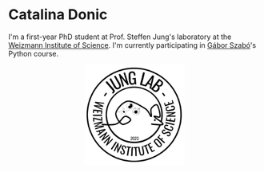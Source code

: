 # Catalina Donic
I'm a first-year PhD student at Prof. Steffen Jung's laboratory at the [Weizmann Institute of Science](https://www.weizmann.ac.il/pages/).
I'm currently participating in [Gábor Szabó](https://szabgab.com/)'s Python course.

<p align="center">
  <img src="Images/Jung%20Logo.jpg" width="200">
</p>
